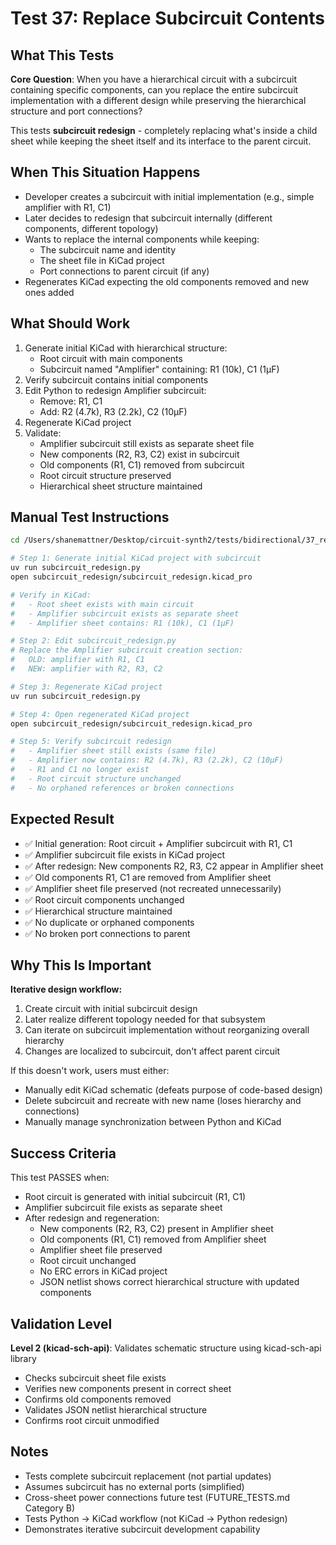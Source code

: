 # Test 37: Replace Subcircuit Contents

## What This Tests

**Core Question**: When you have a hierarchical circuit with a subcircuit containing specific components, can you replace the entire subcircuit implementation with a different design while preserving the hierarchical structure and port connections?

This tests **subcircuit redesign** - completely replacing what's inside a child sheet while keeping the sheet itself and its interface to the parent circuit.

## When This Situation Happens

- Developer creates a subcircuit with initial implementation (e.g., simple amplifier with R1, C1)
- Later decides to redesign that subcircuit internally (different components, different topology)
- Wants to replace the internal components while keeping:
  - The subcircuit name and identity
  - The sheet file in KiCad project
  - Port connections to parent circuit (if any)
- Regenerates KiCad expecting the old components removed and new ones added

## What Should Work

1. Generate initial KiCad with hierarchical structure:
   - Root circuit with main components
   - Subcircuit named "Amplifier" containing: R1 (10k), C1 (1µF)
2. Verify subcircuit contains initial components
3. Edit Python to redesign Amplifier subcircuit:
   - Remove: R1, C1
   - Add: R2 (4.7k), R3 (2.2k), C2 (10µF)
4. Regenerate KiCad project
5. Validate:
   - Amplifier subcircuit still exists as separate sheet file
   - New components (R2, R3, C2) exist in subcircuit
   - Old components (R1, C1) removed from subcircuit
   - Root circuit structure preserved
   - Hierarchical sheet structure maintained

## Manual Test Instructions

```bash
cd /Users/shanemattner/Desktop/circuit-synth2/tests/bidirectional/37_replace_subcircuit_contents

# Step 1: Generate initial KiCad project with subcircuit
uv run subcircuit_redesign.py
open subcircuit_redesign/subcircuit_redesign.kicad_pro

# Verify in KiCad:
#   - Root sheet exists with main circuit
#   - Amplifier subcircuit exists as separate sheet
#   - Amplifier sheet contains: R1 (10k), C1 (1µF)

# Step 2: Edit subcircuit_redesign.py
# Replace the Amplifier subcircuit creation section:
#   OLD: amplifier with R1, C1
#   NEW: amplifier with R2, R3, C2

# Step 3: Regenerate KiCad project
uv run subcircuit_redesign.py

# Step 4: Open regenerated KiCad project
open subcircuit_redesign/subcircuit_redesign.kicad_pro

# Step 5: Verify subcircuit redesign
#   - Amplifier sheet still exists (same file)
#   - Amplifier now contains: R2 (4.7k), R3 (2.2k), C2 (10µF)
#   - R1 and C1 no longer exist
#   - Root circuit structure unchanged
#   - No orphaned references or broken connections
```

## Expected Result

- ✅ Initial generation: Root circuit + Amplifier subcircuit with R1, C1
- ✅ Amplifier subcircuit file exists in KiCad project
- ✅ After redesign: New components R2, R3, C2 appear in Amplifier sheet
- ✅ Old components R1, C1 are removed from Amplifier sheet
- ✅ Amplifier sheet file preserved (not recreated unnecessarily)
- ✅ Root circuit components unchanged
- ✅ Hierarchical structure maintained
- ✅ No duplicate or orphaned components
- ✅ No broken port connections to parent

## Why This Is Important

**Iterative design workflow:**
1. Create circuit with initial subcircuit design
2. Later realize different topology needed for that subsystem
3. Can iterate on subcircuit implementation without reorganizing overall hierarchy
4. Changes are localized to subcircuit, don't affect parent circuit

If this doesn't work, users must either:
- Manually edit KiCad schematic (defeats purpose of code-based design)
- Delete subcircuit and recreate with new name (loses hierarchy and connections)
- Manually manage synchronization between Python and KiCad

## Success Criteria

This test PASSES when:
- Root circuit is generated with initial subcircuit (R1, C1)
- Amplifier subcircuit file exists as separate sheet
- After redesign and regeneration:
  - New components (R2, R3, C2) present in Amplifier sheet
  - Old components (R1, C1) removed from Amplifier sheet
  - Amplifier sheet file preserved
  - Root circuit unchanged
  - No ERC errors in KiCad project
  - JSON netlist shows correct hierarchical structure with updated components

## Validation Level

**Level 2 (kicad-sch-api)**: Validates schematic structure using kicad-sch-api library
- Checks subcircuit sheet file exists
- Verifies new components present in correct sheet
- Confirms old components removed
- Validates JSON netlist hierarchical structure
- Confirms root circuit unmodified

## Notes

- Tests complete subcircuit replacement (not partial updates)
- Assumes subcircuit has no external ports (simplified)
- Cross-sheet power connections future test (FUTURE_TESTS.md Category B)
- Tests Python → KiCad workflow (not KiCad → Python redesign)
- Demonstrates iterative subcircuit development capability
